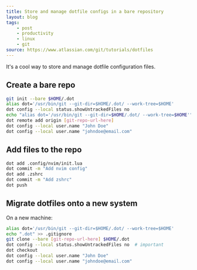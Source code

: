 ```yaml
---
title: Store and manage dotfile configs in a bare repository
layout: blog
tags:
    - post
    - productivity
    - linux
    - git
source: https://www.atlassian.com/git/tutorials/dotfiles
---
```

It's a cool way to store and manage dotfile configuration files.

<!-- excerpt -->

## Create a bare repo

```bash
git init --bare $HOME/.dot
alias dot='/usr/bin/git --git-dir=$HOME/.dot/ --work-tree=$HOME'
dot config --local status.showUntrackedFiles no
echo "alias dot='/usr/bin/git --git-dir=$HOME/.dot/ --work-tree=$HOME'" >> $HOME/.bashrc
dot remote add origin [git-repo-url-here]
dot config --local user.name "John Doe"
dot config --local user.name "johndoe@email.com"
```

## Add files to the repo
```bash
dot add .config/nvim/init.lua
dot commit -m "Add nvim config"
dot add .zshrc
dot commit -m "Add zshrc"
dot push
```

## Migrate dotfiles onto a new system

On a new machine:
```bash
alias dot='/usr/bin/git --git-dir=$HOME/.dot/ --work-tree=$HOME'
echo ".dot" >> .gitignore
git clone --bare [git-repo-url-here] $HOME/.dot
dot config --local status.showUntrackedFiles no  # important
dot checkout
dot config --local user.name "John Doe"
dot config --local user.name "johndoe@email.com"
```